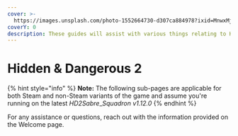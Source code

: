 ```yaml
---
cover: >-
  https://images.unsplash.com/photo-1552664730-d307ca884978?ixid=MnwxMjA3fDB8MHxwaG90by1wYWdlfHx8fGVufDB8fHx8&ixlib=rb-1.2.1&auto=format&fit=crop&w=2970&q=80
coverY: 0
description: These guides will assist with various things relating to HD2.
---
```


# Hidden & Dangerous 2

{% hint style="info" %}
**Note:** The following sub-pages are applicable for both Steam and non-Steam variants of the game and assume you're running on the latest _HD2Sabre_\__Squadron v1.12.0_
{% endhint %}

For any assistance or questions, reach out with the information provided on the Welcome page.
